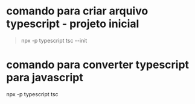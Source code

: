 # comando para criar arquivo typescript - projeto inicial
> npx -p typescript tsc --init
# comando para converter typescript para javascript
npx -p typescript tsc 